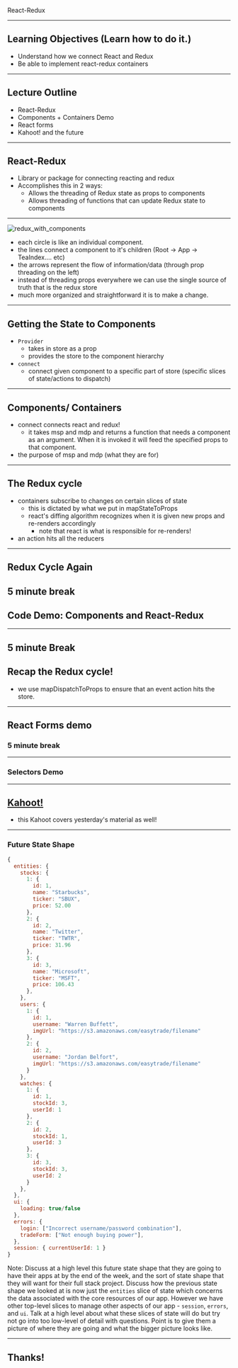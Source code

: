 React-Redux

---

## Learning Objectives (Learn how to do it.)

+ Understand how we connect React and Redux
+ Be able to implement react-redux containers

---

## Lecture Outline

+ React-Redux
+ Components + Containers Demo
+ React forms
+ Kahoot! and the future

---

## React-Redux

+ Library or package for connecting reacting and redux
+ Accomplishes this in 2 ways:
  + Allows the threading of Redux state as props to components
  + Allows threading of functions that can update Redux state to components

---

![redux_with_components](https://raw.githubusercontent.com/appacademy/worldwide-lecture-notes/redux-revamp/react/w10d5-react-redux/assets/redux_with_components.png?token=AG2UGP3GHVAEUEWCQZFF2JDADDUJS)

+ each circle is like an individual component.
+ the lines connect a component to it's children (Root -> App -> TeaIndex.... etc)
+ the arrows represent the flow of information/data (through prop threading on the left)
+ instead of threading props everywhere we can use the single source of truth that is the redux store
+  much more organized and straightforward it is to make a change.

---

## Getting the State to Components

+ `Provider`
  + takes in store as a prop
  + provides the store to the component hierarchy
+ `connect`
  + connect given component to a specific part of store (specific slices of state/actions to dispatch)

---

## Components/ Containers

+ connect connects react and redux!
  + it takes msp and mdp and returns a function that needs a component as an argument. When it is invoked it will feed the specified props to that component.
+ the purpose of msp and mdp (what they are for)
  

---

## The Redux cycle

+ containers subscribe to changes on certain slices of state
  + this is dictated by what we put in mapStateToProps
  + react's diffing algorithm recognizes when it is given new props and re-renders accordingly
    + note that react is what is responsible for re-renders!
+ an action hits all the reducers 

---
Redux Cycle Again
---
5 minute break
---

## Code Demo: Components and React-Redux



---
5 minute Break
---

## Recap the Redux cycle!

+ we use mapDispatchToProps to ensure that an event action hits the store.


---
React Forms demo
---
### 5 minute break

---
### Selectors Demo
---

## [Kahoot!](https://play.kahoot.it/v2/?quizId=c7f26447-0632-4822-84a2-22282e22b67a)

+ this Kahoot covers yesterday's material as well!

---

### Future State Shape
```js
{
  entities: {
    stocks: {
      1: {
        id: 1,
        name: "Starbucks",
        ticker: "SBUX",
        price: 52.00
      },
      2: {
        id: 2,
        name: "Twitter",
        ticker: "TWTR",
        price: 31.96
      },
      3: {
        id: 3,
        name: "Microsoft",
        ticker: "MSFT",
        price: 106.43
      },
    },
    users: {
      1: {
        id: 1,
        username: "Warren Buffett",
        imgUrl: "https://s3.amazonaws.com/easytrade/filename"
      },
      2: {
        id: 2,
        username: "Jordan Belfort",
        imgUrl: "https://s3.amazonaws.com/easytrade/filename"
      }
    },
    watches: {
      1: {
        id: 1,
        stockId: 3,
        userId: 1
      },
      2: {
        id: 2,
        stockId: 1,
        userId: 3
      },
      3: {
        id: 3,
        stockId: 3,
        userId: 2
      }
    },
  },
  ui: {
    loading: true/false
  },
  errors: {
    login: ["Incorrect username/password combination"],
    tradeForm: ["Not enough buying power"],
  },
  session: { currentUserId: 1 }
}
```

Note:
Discuss at a high level this future state shape that they are going to have their apps at by the end of the week, and the sort of state shape that they will want for their full stack project. Discuss how the previous state shape we looked at is now just the `entities` slice of state which concerns the data associated with the core resources of our app. However we have other top-level slices to manage other aspects of our app - `session`, `errors`, and `ui`. Talk at a high level about what these slices of state will do but try not go into too low-level of detail with questions. Point is to give them a picture of where they are going and what the bigger picture looks like.

---

## Thanks!